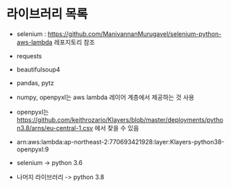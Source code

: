 # 라이브러리 목록

- selenium : https://github.com/ManivannanMurugavel/selenium-python-aws-lambda 레포지토리 참조
- requests
- beautifulsoup4
- pandas, pytz
- numpy, openpyxl는 aws lambda 레이어 계층에서 제공하는 것 사용
- openpyxl는 https://github.com/keithrozario/Klayers/blob/master/deployments/python3.8/arns/eu-central-1.csv 에서 찾을 수 있음
- arn:aws:lambda:ap-northeast-2:770693421928:layer:Klayers-python38-openpyxl:9


- selenium -> python 3.6
- 나머지 라이브러리 -> python 3.8
